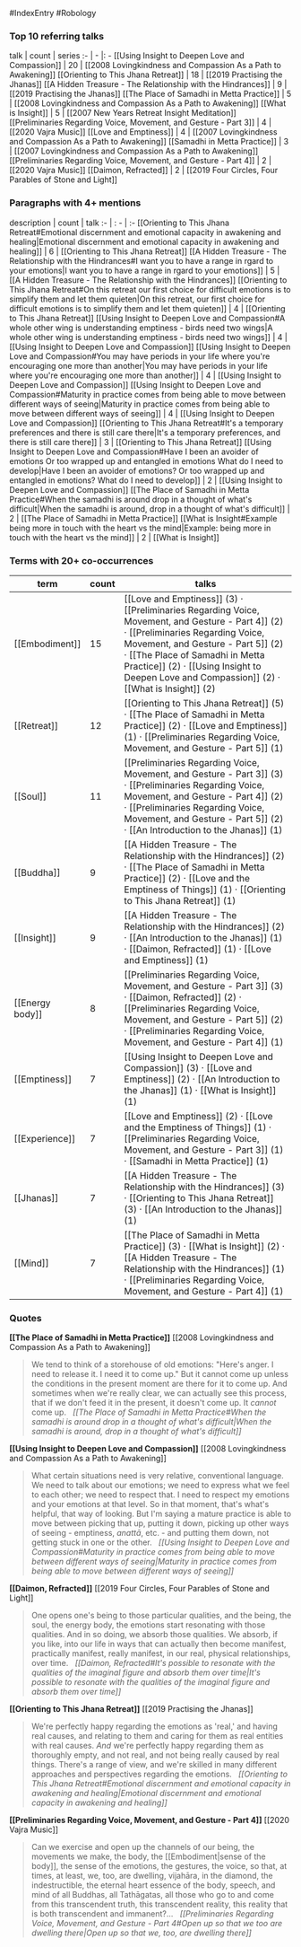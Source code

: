 #IndexEntry #Robology

### Top 10 referring talks
talk | count | series
:- | - |: -
[[Using Insight to Deepen Love and Compassion]] | 20 | [[2008 Lovingkindness and Compassion As a Path to Awakening]]
[[Orienting to This Jhana Retreat]] | 18 | [[2019 Practising the Jhanas]]
[[A Hidden Treasure - The Relationship with the Hindrances]] | 9 | [[2019 Practising the Jhanas]]
[[The Place of Samadhi in Metta Practice]] | 5 | [[2008 Lovingkindness and Compassion As a Path to Awakening]]
[[What is Insight]] | 5 | [[2007 New Years Retreat Insight Meditation]]
[[Preliminaries Regarding Voice, Movement, and Gesture - Part 3]] | 4 | [[2020 Vajra Music]]
[[Love and Emptiness]] | 4 | [[2007 Lovingkindness and Compassion As a Path to Awakening]]
[[Samadhi in Metta Practice]] | 3 | [[2007 Lovingkindness and Compassion As a Path to Awakening]]
[[Preliminaries Regarding Voice, Movement, and Gesture - Part 4]] | 2 | [[2020 Vajra Music]]
[[Daimon, Refracted]] | 2 | [[2019 Four Circles, Four Parables of Stone and Light]]

### Paragraphs with 4+ mentions
description | count | talk
:- | : - | :-
[[Orienting to This Jhana Retreat#Emotional discernment and emotional capacity in awakening and healing\|Emotional discernment and emotional capacity in awakening and healing]] | 6 | [[Orienting to This Jhana Retreat]]
[[A Hidden Treasure - The Relationship with the Hindrances#I want you to have a range in rgard to your emotions\|I want you to have a range in rgard to your emotions]] | 5 | [[A Hidden Treasure - The Relationship with the Hindrances]]
[[Orienting to This Jhana Retreat#On this retreat our first choice for difficult emotions is to simplify them and let them quieten\|On this retreat, our first choice for difficult emotions is to simplify them and let them quieten]] | 4 | [[Orienting to This Jhana Retreat]]
[[Using Insight to Deepen Love and Compassion#A whole other wing is understanding emptiness - birds need two wings\|A whole other wing is understanding emptiness - birds need two wings]] | 4 | [[Using Insight to Deepen Love and Compassion]]
[[Using Insight to Deepen Love and Compassion#You may have periods in your life where you're encouraging one more than another\|You may have periods in your life where you're encouraging one more than another]] | 4 | [[Using Insight to Deepen Love and Compassion]]
[[Using Insight to Deepen Love and Compassion#Maturity in practice comes from being able to move between different ways of seeing\|Maturity in practice comes from being able to move between different ways of seeing]] | 4 | [[Using Insight to Deepen Love and Compassion]]
[[Orienting to This Jhana Retreat#It's a temporary preferences and there is still care there\|It's a temporary preferences, and there is still care there]] | 3 | [[Orienting to This Jhana Retreat]]
[[Using Insight to Deepen Love and Compassion#Have I been an avoider of emotions Or too wrapped up and entangled in emotions What do I need to develop\|Have I been an avoider of emotions? Or too wrapped up and entangled in emotions? What do I need to develop]] | 2 | [[Using Insight to Deepen Love and Compassion]]
[[The Place of Samadhi in Metta Practice#When the samadhi is around drop in a thought of what's difficult\|When the samadhi is around, drop in a thought of what's difficult]] | 2 | [[The Place of Samadhi in Metta Practice]]
[[What is Insight#Example being more in touch with the heart vs the mind\|Example: being more in touch with the heart vs the mind]] | 2 | [[What is Insight]]

### Terms with 20+ co-occurrences
term | count | talks
-|-|-
[[Embodiment]] | 15 | <span class="counts">[[Love and Emptiness]] (3) · [[Preliminaries Regarding Voice, Movement, and Gesture - Part 4]] (2) · [[Preliminaries Regarding Voice, Movement, and Gesture - Part 5]] (2) · [[The Place of Samadhi in Metta Practice]] (2) · [[Using Insight to Deepen Love and Compassion]] (2) · [[What is Insight]] (2)</span> 
[[Retreat]] | 12 | <span class="counts">[[Orienting to This Jhana Retreat]] (5) · [[The Place of Samadhi in Metta Practice]] (2) · [[Love and Emptiness]] (1) · [[Preliminaries Regarding Voice, Movement, and Gesture - Part 5]] (1)</span> 
[[Soul]] | 11 | <span class="counts">[[Preliminaries Regarding Voice, Movement, and Gesture - Part 3]] (3) · [[Preliminaries Regarding Voice, Movement, and Gesture - Part 4]] (2) · [[Preliminaries Regarding Voice, Movement, and Gesture - Part 5]] (2) · [[An Introduction to the Jhanas]] (1)</span> 
[[Buddha]] | 9 | <span class="counts">[[A Hidden Treasure - The Relationship with the Hindrances]] (2) · [[The Place of Samadhi in Metta Practice]] (2) · [[Love and the Emptiness of Things]] (1) · [[Orienting to This Jhana Retreat]] (1)</span> 
[[Insight]] | 9 | <span class="counts">[[A Hidden Treasure - The Relationship with the Hindrances]] (2) · [[An Introduction to the Jhanas]] (1) · [[Daimon, Refracted]] (1) · [[Love and Emptiness]] (1)</span> 
[[Energy body]] | 8 | <span class="counts">[[Preliminaries Regarding Voice, Movement, and Gesture - Part 3]] (3) · [[Daimon, Refracted]] (2) · [[Preliminaries Regarding Voice, Movement, and Gesture - Part 5]] (2) · [[Preliminaries Regarding Voice, Movement, and Gesture - Part 4]] (1)</span> 
[[Emptiness]] | 7 | <span class="counts">[[Using Insight to Deepen Love and Compassion]] (3) · [[Love and Emptiness]] (2) · [[An Introduction to the Jhanas]] (1) · [[What is Insight]] (1)</span> 
[[Experience]] | 7 | <span class="counts">[[Love and Emptiness]] (2) · [[Love and the Emptiness of Things]] (1) · [[Preliminaries Regarding Voice, Movement, and Gesture - Part 3]] (1) · [[Samadhi in Metta Practice]] (1)</span> 
[[Jhanas]] | 7 | <span class="counts">[[A Hidden Treasure - The Relationship with the Hindrances]] (3) · [[Orienting to This Jhana Retreat]] (3) · [[An Introduction to the Jhanas]] (1)</span> 
[[Mind]] | 7 | <span class="counts">[[The Place of Samadhi in Metta Practice]] (3) · [[What is Insight]] (2) · [[A Hidden Treasure - The Relationship with the Hindrances]] (1) · [[Preliminaries Regarding Voice, Movement, and Gesture - Part 4]] (1)</span> 

### Quotes
**[[The Place of Samadhi in Metta Practice]]**
<span class="counts">[[2008 Lovingkindness and Compassion As a Path to Awakening]]</span>
> We tend to think of a storehouse of old emotions: "Here's anger. I need to release it. I need it to come up." But it cannot come up unless the conditions in the present moment are there for it to come up. And sometimes when we're really clear, we can actually see this process, that if we don't feed it in the present, it doesn't come up. It _cannot_ come up. &nbsp;&nbsp;<span class="counts">_[[The Place of Samadhi in Metta Practice#When the samadhi is around drop in a thought of what's difficult|When the samadhi is around, drop in a thought of what's difficult]]_</span>

**[[Using Insight to Deepen Love and Compassion]]**
<span class="counts">[[2008 Lovingkindness and Compassion As a Path to Awakening]]</span>
> What certain situations need is very relative, conventional language. We need to talk about our emotions; we need to express what we feel to each other; we need to respect that. I need to respect my emotions and your emotions at that level. So in that moment, that's what's helpful, that way of looking. But I'm saying a mature practice is able to move between picking that up, putting it down, picking up other ways of seeing - emptiness, _anattā_, etc. - and putting them down, not getting stuck in one or the other. &nbsp;&nbsp;<span class="counts">_[[Using Insight to Deepen Love and Compassion#Maturity in practice comes from being able to move between different ways of seeing|Maturity in practice comes from being able to move between different ways of seeing]]_</span>

**[[Daimon, Refracted]]**
<span class="counts">[[2019 Four Circles, Four Parables of Stone and Light]]</span>
> One opens one's being to those particular qualities, and the being, the soul, the energy body, the emotions start resonating with those qualities. And in so doing, we absorb those qualities. We absorb, if you like, into our life in ways that can actually then become manifest, practically manifest, really manifest, in our real, physical relationships, over time. &nbsp;&nbsp;<span class="counts">_[[Daimon, Refracted#It's possible to resonate with the qualities of the imaginal figure and absorb them over time|It's possible to resonate with the qualities of the imaginal figure and absorb them over time]]_</span>

**[[Orienting to This Jhana Retreat]]**
<span class="counts">[[2019 Practising the Jhanas]]</span>
> We're perfectly happy regarding the emotions as 'real,' and having real causes, and relating to them and caring for them as real entities with real causes. _And_ we're perfectly happy regarding them as thoroughly empty, and not real, and not being really caused by real things. There's a range of view, and we're skilled in many different approaches and perspectives regarding the emotions. &nbsp;&nbsp;<span class="counts">_[[Orienting to This Jhana Retreat#Emotional discernment and emotional capacity in awakening and healing|Emotional discernment and emotional capacity in awakening and healing]]_</span>

**[[Preliminaries Regarding Voice, Movement, and Gesture - Part 4]]**
<span class="counts">[[2020 Vajra Music]]</span>
> Can we exercise and open up the channels of our being, the movements we make, the body, the [[Embodiment|sense of the body]], the sense of the emotions, the gestures, the voice, so that, at times, at least, we, too, are dwelling, vijahāra, in the diamond, the indestructible, the eternal heart essence of the body, speech, and mind of all Buddhas, all Tathāgatas, all those who go to and come from this transcendent truth, this transcendent reality, this reality that is both transcendent and immanent?... &nbsp;&nbsp;<span class="counts">_[[Preliminaries Regarding Voice, Movement, and Gesture - Part 4#Open up so that we too are dwelling there|Open up so that we, too, are dwelling there]]_</span>


